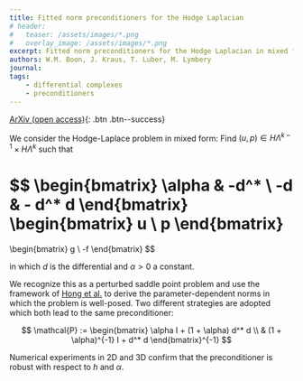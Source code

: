```yaml
---
title: Fitted norm preconditioners for the Hodge Laplacian
# header: 
#   teaser: /assets/images/*.png
#   overlay_image: /assets/images/*.png
excerpt: Fitted norm preconditioners for the Hodge Laplacian in mixed form
authors: W.M. Boon, J. Kraus, T. Luber, M. Lymbery
journal: 
tags: 
    - differential complexes
    - preconditioners
---
```


<!-- [Published version](https://doi.org/10.48550/arXiv.2507.23586){: .btn .btn--info} -->
[ArXiv (open access)](https://doi.org/10.48550/arXiv.2507.23586){: .btn .btn--success}

We consider the Hodge-Laplace problem in mixed form: Find $(u, p) \in H\Lambda^{k - 1} \times H \Lambda^k$ such that

$$
\begin{bmatrix}
    \alpha & -d^* \\
    -d & - d^* d
\end{bmatrix}
\begin{bmatrix}
    u \\ p
\end{bmatrix}
= 
\begin{bmatrix}
    g \\ -f
\end{bmatrix}
$$

in which $d$ is the differential and $\alpha > 0$ a constant. 

We recognize this as a perturbed saddle point problem and use the framework of [Hong et al.](https://doi.org/10.1090/mcom/3795) to derive the parameter-dependent norms in which the problem is well-posed. Two different strategies are adopted which both lead to the same preconditioner:

$$
\mathcal{P} := \begin{bmatrix}
    \alpha I + (1 + \alpha) d^* d \\
    & (1 + \alpha)^{-1} I + d^* d
\end{bmatrix}^{-1}
$$

Numerical experiments in 2D and 3D confirm that the preconditioner is robust with respect to $h$ and $\alpha$. 